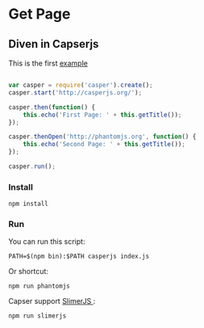 # Get Page
## Diven in Capserjs

This is the first [example](http://docs.casperjs.org/en/latest/quickstart.html)
```javascript

var casper = require('casper').create();
casper.start('http://casperjs.org/');

casper.then(function() {
    this.echo('First Page: ' + this.getTitle());
});

casper.thenOpen('http://phantomjs.org', function() {
    this.echo('Second Page: ' + this.getTitle());
});

casper.run();
```

### Install

```shell
npm install
```

### Run
You can run this script:
```shell
PATH=$(npm bin):$PATH casperjs index.js
```
Or shortcut:
```shell
npm run phantomjs
```
Capser support [SlimerJS ](https://slimerjs.org/):
```shell
npm run slimerjs
```

